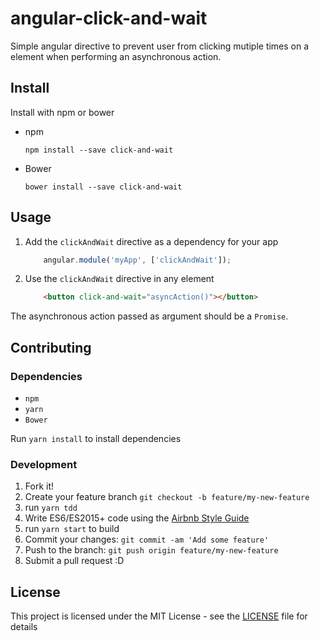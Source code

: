 # angular-click-and-wait
Simple angular directive to prevent user from clicking mutiple times on a element when performing an asynchronous action.

## Install
Install with npm or bower

- npm
    
    `npm install --save click-and-wait`

- Bower
    
    `bower install --save click-and-wait`

## Usage
1. Add the `clickAndWait` directive as a dependency for your app

    ```javascript
        angular.module('myApp', ['clickAndWait']);
    ```
    
2. Use the `clickAndWait` directive in any element

    ```html
        <button click-and-wait="asyncAction()"></button>
    ```

The asynchronous action passed as argument should be a `Promise`. 


## Contributing

### Dependencies
- `npm`
- `yarn`
- `Bower`

Run `yarn install` to install dependencies

### Development

1. Fork it!
2. Create your feature branch `git checkout -b feature/my-new-feature`
4. run `yarn tdd`
5. Write ES6/ES2015+ code using the [Airbnb Style Guide](https://github.com/airbnb/javascript)
6. run `yarn start` to build
7. Commit your changes: `git commit -am 'Add some feature'`
8. Push to the branch: `git push origin feature/my-new-feature`
9. Submit a pull request :D

## License

This project is licensed under the MIT License - see the [LICENSE](LICENSE) file for details
